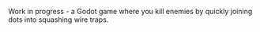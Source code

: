 Work in progress - a Godot game where you kill enemies by quickly joining dots into squashing wire traps. 
